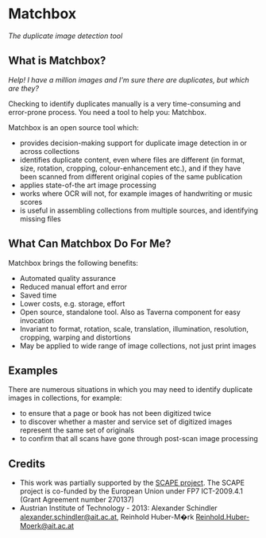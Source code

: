 Matchbox
========
*The duplicate image detection tool*

What is Matchbox?
-----------------
*Help! I have a million images and I'm sure there are duplicates, but which are they?*

Checking to identify duplicates manually is a very time-consuming and error-prone process. You need a tool to help you: Matchbox.

Matchbox is an open source tool which:

* provides decision-making support for duplicate image detection in or across collections
* identifies duplicate content, even where files are different (in format, size, rotation, cropping, colour-enhancement etc.), and if they have been scanned from different original copies of the same publication
* applies state-of-the art image processing  
* works where OCR will not, for example images of handwriting or music scores
* is useful in assembling collections from multiple sources, and identifying missing files

What Can Matchbox Do For Me?
----------------------------
Matchbox brings the following benefits:

* Automated quality assurance
* Reduced manual effort and error
* Saved time
* Lower costs, e.g. storage, effort
* Open source, standalone tool. Also as Taverna component for easy invocation
* Invariant to format, rotation, scale, translation, illumination, resolution, cropping, warping and distortions
* May be applied to wide range of image collections, not just print images

Examples
--------

There are numerous situations in which you may need to identify duplicate images in collections, for example:

* to ensure that a page or book has not been digitized twice
* to discover whether a master and service set of digitized images represent the same set of originals
* to confirm that all scans have gone through post-scan image processing

Credits
-------
* This work was partially supported by the [SCAPE project](http://scape-project.eu). The SCAPE project is co-funded 
by the European Union under FP7 ICT-2009.4.1 (Grant Agreement number 270137)
* Austrian Institute of Technology - 2013: Alexander Schindler <alexander.schindler@ait.ac.at>, Reinhold Huber-M�rk <Reinhold.Huber-Moerk@ait.ac.at> 

